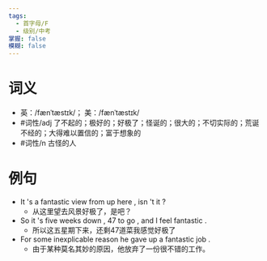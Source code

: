 ```yaml
---
tags:
  - 首字母/F
  - 级别/中考
掌握: false
模糊: false
---
```

# 词义
- 英：/fænˈtæstɪk/； 美：/fænˈtæstɪk/
- #词性/adj  了不起的；极好的；好极了；怪诞的；很大的；不切实际的；荒诞不经的；大得难以置信的；富于想象的
- #词性/n  古怪的人
# 例句
- It 's a fantastic view from up here , isn 't it ?
	- 从这里望去风景好极了，是吧？
- So it 's five weeks down , 47 to go , and I feel fantastic .
	- 所以这五星期下来，还剩47道菜我感觉好极了
- For some inexplicable reason he gave up a fantastic job .
	- 由于某种莫名其妙的原因，他放弃了一份很不错的工作。
